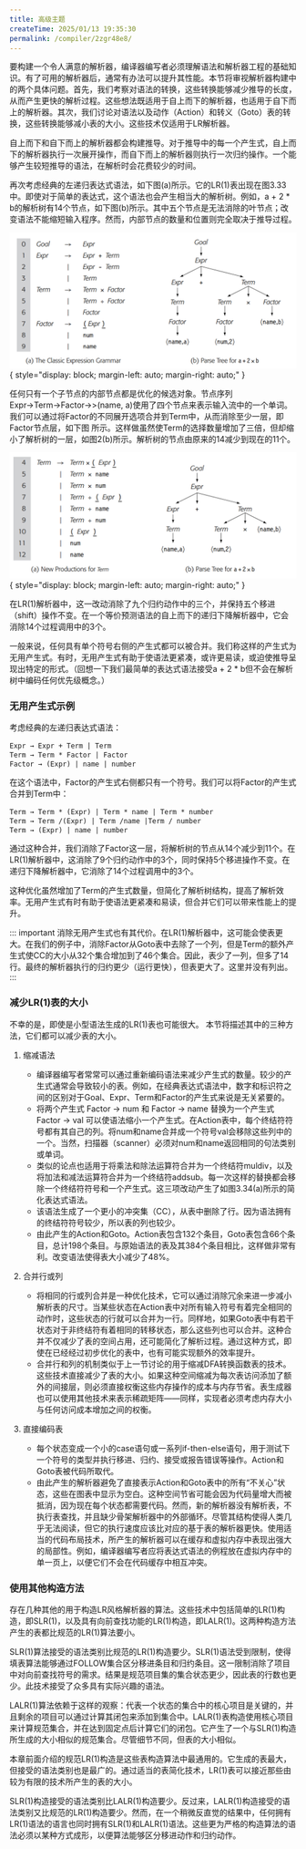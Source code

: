 ```yaml
---
title: 高级主题
createTime: 2025/01/13 19:35:30
permalink: /compiler/2zgr48e8/
---
```


要构建一个令人满意的解析器，编译器编写者必须理解语法和解析器工程的基础知识。有了可用的解析器后，通常有办法可以提升其性能。本节将审视解析器构建中的两个具体问题。首先，我们考察对语法的转换，这些转换能够减少推导的长度，从而产生更快的解析过程。这些想法既适用于自上而下的解析器，也适用于自下而上的解析器。其次，我们讨论对语法以及动作（Action）和转义（Goto）表的转换，这些转换能够减小表的大小。这些技术仅适用于LR解析器。

自上而下和自下而上的解析器都会构建推导。对于推导中的每一个产生式，自上而下的解析器执行一次展开操作，而自下而上的解析器则执行一次归约操作。一个能够产生较短推导的语法，在解析时会花费较少的时间。

再次考虑经典的左递归表达式语法，如下图(a)所示。它的LR(1)表出现在图3.33中。即使对于简单的表达式，这个语法也会产生相当大的解析树。例如，a + 2 * b的解析树有14个节点，如下图(b)所示。其中五个节点是无法消除的叶节点；改变语法不能缩短输入程序。然而，内部节点的数量和位置则完全取决于推导过程。

![cycle_construction](/compiler/eac/parsers/advanced1.png){ style="display: block; margin-left: auto; margin-right: auto;" }

任何只有一个子节点的内部节点都是优化的候选对象。节点序列Expr→Term→Factor→>(name, a)使用了四个节点来表示输入流中的一个单词。我们可以通过将Factor的不同展开选项合并到Term中，从而消除至少一层，即Factor节点层，如下图 所示。这样做虽然使Term的选择数量增加了三倍，但却缩小了解析树的一层，如图2(b)所示。解析树的节点由原来的14减少到现在的11个。

![cycle_construction](/compiler/eac/parsers/advanced2.png){ style="display: block; margin-left: auto; margin-right: auto;" }

在LR(1)解析器中，这一改动消除了九个归约动作中的三个，并保持五个移进（shift）操作不变。在一个等价预测语法的自上而下的递归下降解析器中，它会消除14个过程调用中的3个。

一般来说，任何具有单个符号右侧的产生式都可以被合并。我们称这样的产生式为无用产生式。有时，无用产生式有助于使语法更紧凑，或许更易读，或迫使推导呈现出特定的形式。（回想一下我们最简单的表达式语法接受a + 2 * b但不会在解析树中编码任何优先级概念。）

### 无用产生式示例

考虑经典的左递归表达式语法：

```
Expr → Expr + Term | Term
Term → Term * Factor | Factor
Factor → (Expr) | name | number
```

在这个语法中，Factor的产生式右侧都只有一个符号。我们可以将Factor的产生式合并到Term中：

```
Term → Term * (Expr) | Term * name | Term * number 
Term → Term /(Expr) | Term /name |Term / number
Term → (Expr) | name | number
```

通过这种合并，我们消除了Factor这一层，将解析树的节点从14个减少到11个。在LR(1)解析器中，这消除了9个归约动作中的3个，同时保持5个移进操作不变。在递归下降解析器中，它消除了14个过程调用中的3个。

这种优化虽然增加了Term的产生式数量，但简化了解析树结构，提高了解析效率。无用产生式有时有助于使语法更紧凑和易读，但合并它们可以带来性能上的提升。

::: important
消除无用产生式也有其代价。在LR(1)解析器中，这可能会使表更大。在我们的例子中，消除Factor从Goto表中去除了一个列，但是Term的额外产生式使CC的大小从32个集合增加到了46个集合。因此，表少了一列，但多了14行。最终的解析器执行的归约更少（运行更快），但表更大了。这里并没有列出。
:::

### 减少LR(1)表的大小

不幸的是，即使是小型语法生成的LR(1)表也可能很大。
本节将描述其中的三种方法，它们都可以减少表的大小。

1. 缩减语法

   - 编译器编写者常常可以通过重新编码语法来减少产生式的数量。较少的产生式通常会导致较小的表。例如，在经典表达式语法中，数字和标识符之间的区别对于Goal、Expr、Term和Factor的产生式来说是无关紧要的。
   - 将两个产生式 Factor → num 和 Factor → name 替换为一个产生式 Factor → val 可以使语法缩小一个产生式。在Action表中，每个终结符符号都有其自己的列。将num和name合并成一个符号val会移除这些列中的一个。当然，扫描器（scanner）必须对num和name返回相同的句法类别或单词。
   - 类似的论点也适用于将乘法和除法运算符合并为一个终结符muldiv，以及将加法和减法运算符合并为一个终结符addsub。每一次这样的替换都会移除一个终结符符号和一个产生式。这三项改动产生了如图3.34(a)所示的简化表达式语法。
   - 该语法生成了一个更小的冲突集（CC），从表中删除了行。因为语法拥有的终结符符号较少，所以表的列也较少。
   - 由此产生的Action和Goto。Action表包含132个条目，Goto表包含66个条目，总计198个条目。与原始语法的表及其384个条目相比，这样做非常有利。改变语法使得表大小减少了48%。

2. 合并行或列
   - 将相同的行或列合并是一种优化技术，它可以通过消除冗余来进一步减小解析表的尺寸。当某些状态在Action表中对所有输入符号有着完全相同的动作时，这些状态的行就可以合并为一行。同样地，如果Goto表中有若干状态对于非终结符有着相同的转移状态，那么这些列也可以合并。这种合并不仅减少了表的空间占用，还可能简化了解析过程。通过这种方式，即使在已经经过初步优化的表中，也有可能实现额外的效率提升。
   - 合并行和列的机制类似于上一节讨论的用于缩减DFA转换函数表的技术。这些技术直接减少了表的大小。如果这种空间缩减为每次表访问添加了额外的间接层，则必须直接权衡这些内存操作的成本与内存节省。表生成器也可以使用其他技术来表示稀疏矩阵——同样，实现者必须考虑内存大小与任何访问成本增加之间的权衡。

3. 直接编码表
   - 每个状态变成一个小的case语句或一系列if-then-else语句，用于测试下一个符号的类型并执行移进、归约、接受或报告错误等操作。Action和Goto表被代码所取代。
   - 由此产生的解析器避免了直接表示Action和Goto表中的所有“不关心”状态，这些在图表中显示为空白。这种空间节省可能会因为代码量增大而被抵消，因为现在每个状态都需要代码。然而，新的解析器没有解析表，不执行表查找，并且缺少骨架解析器中的外部循环。尽管其结构使得人类几乎无法阅读，但它的执行速度应该比对应的基于表的解析器更快。使用适当的代码布局技术，所产生的解析器可以在缓存和虚拟内存中表现出强大的局部性。例如，编译器编写者应将表达式语法的例程放在虚拟内存中的单一页上，以便它们不会在代码缓存中相互冲突。

### 使用其他构造方法

存在几种其他的用于构造LR风格解析器的算法。这些技术中包括简单的LR(1)构造，即SLR(1)，以及具有向前查找功能的LR(1)构造，即LALR(1)。这两种构造方法产生的表都比规范的LR(1)算法要小。

SLR(1)算法接受的语法类别比规范的LR(1)构造要少。SLR(1)语法受到限制，使得填表算法能够通过FOLLOW集合区分移进条目和归约条目。这一限制消除了项目中对向前查找符号的需求。结果是规范项目集的集合状态更少，因此表的行数也更少。此技术接受了众多具有实际兴趣的语法。

LALR(1)算法依赖于这样的观察：代表一个状态的集合中的核心项目是关键的，并且剩余的项目可以通过计算其闭包来添加到集合中。LALR(1)表构造使用核心项目来计算规范集合，并在达到固定点后计算它们的闭包。它产生了一个与SLR(1)构造所生成的大小相似的规范集合。尽管细节不同，但表的大小相似。

本章前面介绍的规范LR(1)构造是这些表构造算法中最通用的。它生成的表最大，但接受的语法类别也是最广的。通过适当的表简化技术，LR(1)表可以接近那些由较为有限的技术所产生的表的大小。

SLR(1)构造接受的语法类别比LALR(1)构造要少。反过来，LALR(1)构造接受的语法类别又比规范的LR(1)构造要少。然而，在一个稍微反直觉的结果中，任何拥有LR(1)语法的语言也同时拥有SLR(1)和LALR(1)语法。这些更为严格的构造算法的语法必须以某种方式成形，以便算法能够区分移进动作和归约动作。

